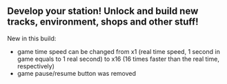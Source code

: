 Develop your station! Unlock and build new tracks, environment, shops and other stuff!
--------------------------------------------------------
New in this build:
- game time speed can be changed from x1 (real time speed, 1 second in game equals to 1 real second) to x16 (16 times faster than the real time, respectively)
- game pause/resume button was removed
